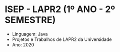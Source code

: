 # ISEP - LAPR2 (1º ANO - 2º SEMESTRE)
* Linguagem: Java
* Projetos e Trabalhos de LAPR2 da Universidade
* Ano: 2020
